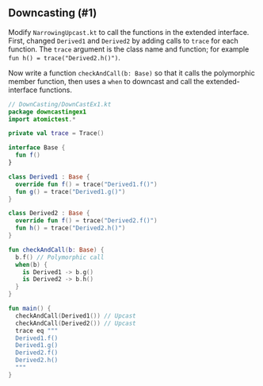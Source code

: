 ## Downcasting (#1)

Modify `NarrowingUpcast.kt` to call the functions in the extended interface.
First, changed `Derived1` and `Derived2` by adding calls to `trace` for each
function. The `trace` argument is the class name and function; for example
`fun h() = trace("Derived2.h()")`.

Now write a function `checkAndCall(b: Base)` so that it calls the polymorphic
member function, then uses a `when` to downcast and call the extended-interface
functions.

```kotlin
// DownCasting/DownCastEx1.kt
package downcastingex1
import atomictest.*

private val trace = Trace()

interface Base {
  fun f()
}

class Derived1 : Base {
  override fun f() = trace("Derived1.f()")
  fun g() = trace("Derived1.g()")
}

class Derived2 : Base {
  override fun f() = trace("Derived2.f()")
  fun h() = trace("Derived2.h()")
}

fun checkAndCall(b: Base) {
  b.f() // Polymorphic call
  when(b) {
    is Derived1 -> b.g()
    is Derived2 -> b.h()
  }
}

fun main() {
  checkAndCall(Derived1()) // Upcast
  checkAndCall(Derived2()) // Upcast
  trace eq """
  Derived1.f()
  Derived1.g()
  Derived2.f()
  Derived2.h()
  """
}

```